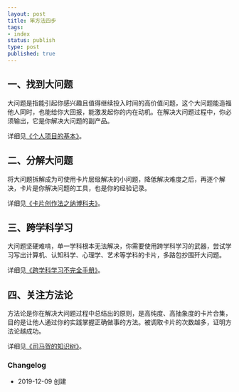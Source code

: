 ```yaml
--- 
layout: post
title: 笨方法四步
tags: 
- index
status: publish
type: post
published: true
---
```


## 一、找到大问题

大问题是指能引起你感兴趣且值得继续投入时间的高价值问题，这个大问题能造福他人同时，也能给你大回报，能激发起你的内在动机。在解决大问题过程中，你必须输出，它是你解决大问题的副产品。

详细见[《个人项目的基本》](https://www.cnfeat.com/blog/2019/06/15/BasicProject/)。


## 二、分解大问题

将大问题拆解成为可使用卡片层级解决的小问题，降低解决难度之后，再逐个解决，卡片是你解决问题的工具，也是你的经验记录。

详细见[《卡片创作法之纳博科夫》](https://www.cnfeat.com/blog/2016/11/20/NabokovWriteStyle/)。


## 三、跨学科学习

大问题坚硬难啃，单一学科根本无法解决，你需要使用跨学科学习的武器，尝试学习写出计算机、认知科学、心理学、艺术等学科的卡片，多路包抄围歼大问题。

详细见[《跨学科学习不完全手册》](https://www.cnfeat.com/blog/2017/05/30/InterdisciplinaryLearning/)。


## 四、关注方法论

方法论是你在解决大问题过程中总结出的原则，是高纯度、高抽象度的卡片合集，目的是让他人通过你的实践掌握正确做事的方法。被调取卡片的次数越多，证明方法论越成功。

详细见[《司马贺的知识树》](https://www.cnfeat.com/blog/2017/01/05/SimonKnowlegeTree/)。

### Changelog

- 2019-12-09 创建
